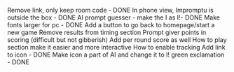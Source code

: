 Remove link, only keep room code - DONE
In phone view, Impromptu is outside the box - DONE
AI prompt guesser - make the I as I!- DONE
Make fonts larger for pc - DONE
Add a button to go back to homepage/start a new game
Remove results from timing section
Prompt giver points in scoring (difficult but not gibberish)
Add per round score as well
How to play section make it easier and more interactive
How to enable tracking
Add link to icon - DONE
Make icon a part of AI and change it to I! green exclamation - DONE